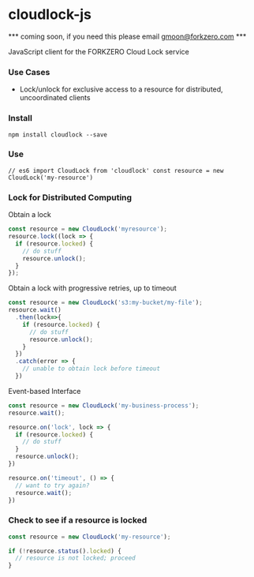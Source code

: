 # cloudlock-js
*** coming soon, if you need this please email gmoon@forkzero.com ***

JavaScript client for the FORKZERO Cloud Lock service

### Use Cases
* Lock/unlock for exclusive access to a resource for distributed, uncoordinated clients

### Install
`npm install cloudlock --save`

### Use
`// es6
import CloudLock from 'cloudlock'
const resource = new CloudLock('my-resource')`

### Lock for Distributed Computing
Obtain a lock
```javascript
const resource = new CloudLock('myresource');
resource.lock((lock => {
  if (resource.locked) {
    // do stuff
    resource.unlock();
  } 
});
```

Obtain a lock with progressive retries, up to timeout
```javascript
const resource = new CloudLock('s3:my-bucket/my-file');
resource.wait()
  .then(lock=>{
    if (resource.locked) {
      // do stuff
      resource.unlock();
    }
  })
  .catch(error => {
    // unable to obtain lock before timeout
  })
```

Event-based Interface
```javascript
const resource = new CloudLock('my-business-process');
resource.wait();

resource.on('lock', lock => {
  if (resource.locked) {
    // do stuff
  }
  resource.unlock();
})

resource.on('timeout', () => {
  // want to try again?
  resource.wait();
})
```

### Check to see if a resource is locked
```javascript
const resource = new CloudLock('my-resource');

if (!resource.status().locked) {
  // resource is not locked; proceed
}
```
